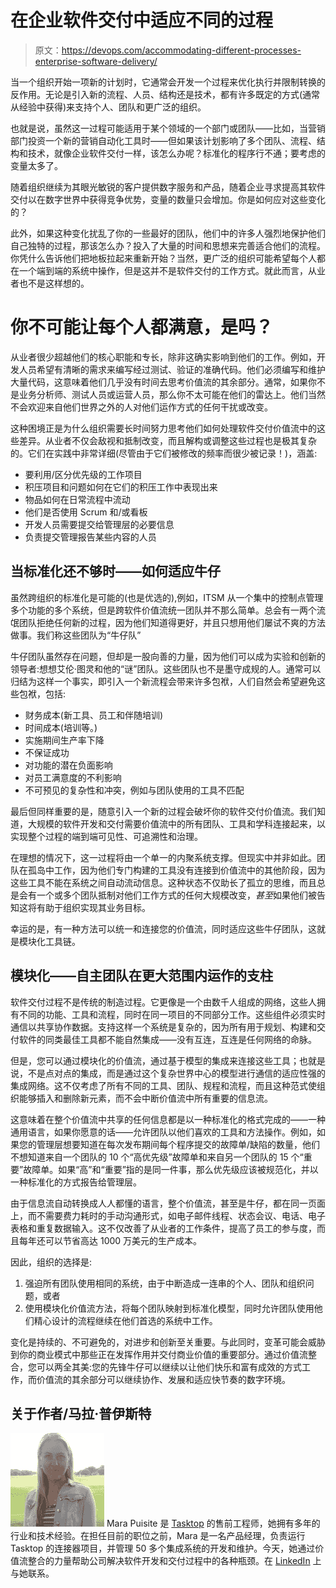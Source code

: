 # 在企业软件交付中适应不同的过程

> 原文：<https://devops.com/accommodating-different-processes-enterprise-software-delivery/>

当一个组织开始一项新的计划时，它通常会开发一个过程来优化执行并限制转换的反作用。无论是引入新的流程、人员、结构还是技术，都有许多既定的方式(通常从经验中获得)来支持个人、团队和更广泛的组织。

也就是说，虽然这一过程可能适用于某个领域的一个部门或团队——比如，当营销部门投资一个新的营销自动化工具时——但如果该计划影响了多个团队、流程、结构和技术，就像企业软件交付一样，该怎么办呢？标准化的程序行不通；要考虑的变量太多了。

随着组织继续为其眼光敏锐的客户提供数字服务和产品，随着企业寻求提高其软件交付以在数字世界中获得竞争优势，变量的数量只会增加。你是如何应对这些变化的？

此外，如果这种变化扰乱了你的一些最好的团队，他们中的许多人强烈地保护他们自己独特的过程，那该怎么办？投入了大量的时间和思想来完善适合他们的流程。你凭什么告诉他们把地板拉起来重新开始？当然，更广泛的组织可能希望每个人都在一个端到端的系统中操作，但是这并不是软件交付的工作方式。就此而言，从业者也不是这样想的。

# 你不可能让每个人都满意，是吗？

从业者很少超越他们的核心职能和专长，除非这确实影响到他们的工作。例如，开发人员希望有清晰的需求来编写经过测试、验证的准确代码。他们必须编写和维护大量代码，这意味着他们几乎没有时间去思考价值流的其余部分。通常，如果你不是业务分析师、测试人员或运营人员，那么你不太可能在他们的雷达上。他们当然不会欢迎来自他们世界之外的人对他们运作方式的任何干扰或改变。

这种困境正是为什么组织需要长时间努力思考他们如何处理软件交付价值流中的这些差异。从业者不仅会敌视和抵制改变，而且解构或调整这些过程也是极其复杂的。它们在实践中非常详细(尽管由于它们被修改的频率而很少被记录！)，涵盖:

*   要利用/区分优先级的工作项目
*   积压项目和问题如何在它们的积压工作中表现出来
*   物品如何在日常流程中流动
*   他们是否使用 Scrum 和/或看板
*   开发人员需要提交给管理层的必要信息
*   负责提交管理报告某些内容的人员

## **当标准化还不够时——如何适应牛仔**

虽然跨组织的标准化是可能的(也是优选的),例如，ITSM 从一个集中的控制点管理多个功能的多个系统，但是跨软件价值流统一团队并不那么简单。总会有一两个流氓团队拒绝任何新的过程，因为他们知道得更好，并且只想用他们屡试不爽的方法做事。我们称这些团队为“牛仔队”

牛仔团队虽然存在问题，但却是一股向善的力量，因为他们可以成为实验和创新的领导者:想想艾伦·图灵和他的“谜”团队。这些团队也不是墨守成规的人。通常可以归结为这样一个事实，即引入一个新流程会带来许多包袱，人们自然会希望避免这些包袱，包括:

*   财务成本(新工具、员工和伴随培训)
*   时间成本(培训等。)
*   实施期间生产率下降
*   不保证成功
*   对功能的潜在负面影响
*   对员工满意度的不利影响
*   不可预见的复杂性和冲突，例如与团队使用的工具不匹配

最后但同样重要的是，随意引入一个新的过程会破坏你的软件交付价值流。我们知道，大规模的软件开发和交付需要价值流中的所有团队、工具和学科连接起来，以实现整个过程的端到端可见性、可追溯性和治理。

在理想的情况下，这一过程将由一个单一的内聚系统支撑。但现实中并非如此。团队在孤岛中工作，因为他们专门构建的工具没有连接到价值流中的其他阶段，因为这些工具不能在系统之间自动流动信息。这种状态不仅助长了孤立的思维，而且总是会有一个或多个团队抵制对他们工作方式的任何大规模改变，*甚至*如果他们被告知这将有助于组织实现其业务目标。

幸运的是，有一种方法可以统一和连接您的价值流，同时适应这些牛仔团队，这就是模块化工具链。

## **模块化——自主团队在更大范围内运作的支柱**

软件交付过程不是传统的制造过程。它更像是一个由数千人组成的网络，这些人拥有不同的功能、工具和流程，同时在同一项目的不同部分工作。这些组件必须实时通信以共享协作数据。支持这样一个系统是复杂的，因为所有用于规划、构建和交付软件的同类最佳工具都不能自然集成——没有互连，互连是任何网络的命脉。

但是，您可以通过模块化的价值流，通过基于模型的集成来连接这些工具；也就是说，不是点对点的集成，而是通过这个复杂世界中心的模型进行通信的适应性强的集成网络。这不仅考虑了所有不同的工具、团队、规程和流程，而且这种范式使组织能够插入和删除新元素，而不会中断价值流中所有重要的信息流。

这意味着在整个价值流中共享的任何信息都是以一种标准化的格式完成的——一种通用语言，如果你愿意的话——允许团队以他们喜欢的工具和方法操作。例如，如果您的管理层想要知道在每次发布期间每个程序提交的故障单/缺陷的数量，他们不想知道来自一个团队的 10 个“高优先级”故障单和来自另一个团队的 15 个“重要”故障单。如果“高”和“重要”指的是同一件事，那么优先级应该被规范化，并以一种标准化的方式报告给管理层。

由于信息流自动转换成人人都懂的语言，整个价值流，甚至是牛仔，都在同一页面上，而不需要费力耗时的手动沟通形式，如电子邮件线程、状态会议、电话、电子表格和重复数据输入。这不仅改善了从业者的工作条件，提高了员工的参与度，而且每年还可以节省高达 1000 万美元的生产成本。

因此，组织的选择是:

1.  强迫所有团队使用相同的系统，由于中断造成一连串的个人、团队和组织问题，或者
2.  使用模块化价值流方法，将每个团队映射到标准化模型，同时允许团队使用他们精心设计的流程继续在他们首选的系统中工作。

变化是持续的、不可避免的，对进步和创新至关重要。与此同时，变革可能会威胁到你的商业模式中那些正在发挥作用并交付商业价值的重要部分。通过价值流整合，您可以两全其美:您的先锋牛仔可以继续以让他们快乐和富有成效的方式工作，而价值流的其余部分可以继续协作、发展和适应快节奏的数字环境。

## **关于作者/马拉·普伊斯特**

![](img/583aca32e7781ecd619ecfa6cce71724.png) Mara Puisite 是 [Tasktop](https://www.tasktop.com/) 的售前工程师，她拥有多年的行业和技术经验。在担任目前的职位之前，Mara 是一名产品经理，负责运行 Tasktop 的连接器项目，并管理 50 多个集成系统的开发和维护。今天，她通过价值流整合的力量帮助公司解决软件开发和交付过程中的各种瓶颈。在 [LinkedIn](https://linkedin.com/in/mara-puisite-29981b62) 上与她联系。